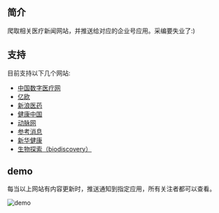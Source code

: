 ## 简介

爬取相关医疗新闻网站，并推送给对应的企业号应用。采编要失业了:)

## 支持

目前支持以下几个网站:

* [中国数字医疗网](http://www.hc3i.cn)
* [亿欧](http://www.iyiou.com/)
* [新浪医药](http://med.sina.com/)
* [健康中国](http://health.china.com.cn/)
* [动脉网](http://vcbeat.net/)
* [参考消息](http://www.cankaoxiaoxi.com)
* [新华健康](http://www.news.cn/health/)
* [生物探索（biodiscovery）](http://www.news.cn/health/)

## demo

每当以上网站有内容更新时，推送通知到指定应用，所有关注者都可以查看。

![demo](demo.jpg=150x300)
